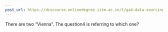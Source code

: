 ```yaml
---
post_url: https://discourse.onlinedegree.iitm.ac.in/t/ga4-data-sourcing-discussion-thread-tds-jan-2025/165959/218
---
```

There are two “Vienna”. The question4 is referring to which one?